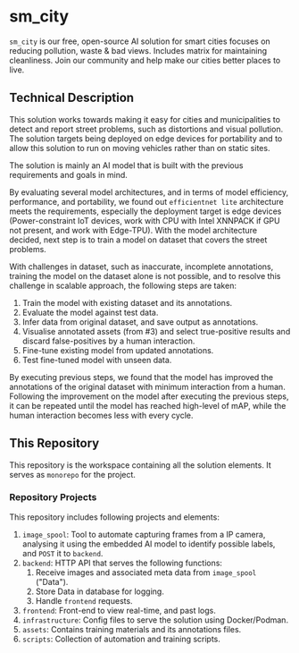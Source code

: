 # sm_city

`sm_city` is our free, open-source AI solution for smart cities focuses on reducing pollution, waste & bad views. Includes matrix for maintaining cleanliness. Join our community and help make our cities better places to live.

## Technical Description

This solution works towards making it easy for cities and municipalities to detect and report street problems, such as distortions and visual pollution. The solution targets being deployed on edge devices for portability and to allow this solution to run on moving vehicles rather than on static sites.

The solution is mainly an AI model that is built with the previous requirements and goals in mind.

By evaluating several model architectures, and in terms of model efficiency, performance, and portability, we found out `efficientnet lite` architecture meets the requirements, especially the deployment target is edge devices (Power-constraint IoT devices, work with CPU with Intel XNNPACK if GPU not present, and work with Edge-TPU). With the model architecture decided, next step is to train a model on dataset that covers the street problems.

With challenges in dataset, such as inaccurate, incomplete annotations, training the model on the dataset alone is not possible, and to resolve this challenge in scalable approach, the following steps are taken:
1. Train the model with existing dataset and its annotations.
2. Evaluate the model against test data.
3. Infer data from original dataset, and save output as annotations.
4. Visualise annotated assets (from #3) and select true-positive results and discard false-positives by a human interaction.
5. Fine-tune existing model from updated annotations.
6. Test fine-tuned model with unseen data.

By executing previous steps, we found that the model has improved the annotations of the original dataset with minimum interaction from a human. Following the improvement on the model after executing the previous steps, it can be repeated until the model has reached high-level of mAP, while the human interaction becomes less with every cycle.

## This Repository

This repository is the workspace containing all the solution elements. It serves as `monorepo` for the project.

### Repository Projects

This repository includes following projects and elements:

1. `image_spool`: Tool to automate capturing frames from a IP camera, analysing it using the embedded AI model to identify possible labels, and `POST` it to `backend`.
2. `backend`: HTTP API that serves the following functions:
   1. Receive images and associated meta data from `image_spool` ("Data").
   2. Store Data in database for logging.
   3. Handle `frontend` requests.
3. `frontend`: Front-end to view real-time, and past logs.
4. `infrastructure`: Config files to serve the solution using Docker/Podman.
5. `assets`: Contains training materials and its annotations files.
6. `scripts`: Collection of automation and training scripts.

